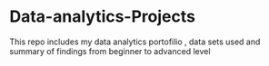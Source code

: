 # Data-analytics-Projects
This repo includes my data analytics portofilio , data sets used  and summary of findings from beginner to advanced level 
